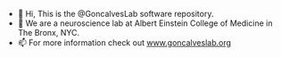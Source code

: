 - 👋 Hi, This is the @GoncalvesLab software repository.
- 👀 We are a neuroscience lab at Albert Einstein College of Medicine in The Bronx, NYC.
- 📫 For more information check out www.goncalveslab.org

<!---
GoncalvesLab/GoncalvesLab is a ✨ special ✨ repository because its `README.md` (this file) appears on your GitHub profile.
You can click the Preview link to take a look at your changes.
--->
